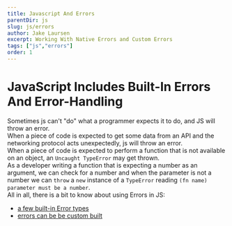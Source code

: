 ```yaml
---
title: Javascript And Errors
parentDir: js
slug: js/errors
author: Jake Laursen
excerpt: Working With Native Errors and Custom Errors
tags: ["js","errors"]
order: 1
---
```


# JavaScript Includes Built-In Errors And Error-Handling
Sometimes js can't "do" what a programmer expects it to do, and JS will throw an error.  
When a piece of code is expected to get some data from an API and the networking protocol acts unexpectedly, js will throw an error.  
When a piece of code is expected to perform a function that is not available on an object, an `Uncaught TypeError` may get thrown.  
As a developer writing a function that is expecting a number as an argument, we can check for a number and when the parameter is not a number we can `throw` a `new` instance of a `TypeError` reading `(fn name) parameter must be a number`.  
All in all, there is a bit to know about using Errors in JS:  
- [a few built-in Error types](/js/errors/native-types)
- [errors can be be custom built](/js/errors/custom)